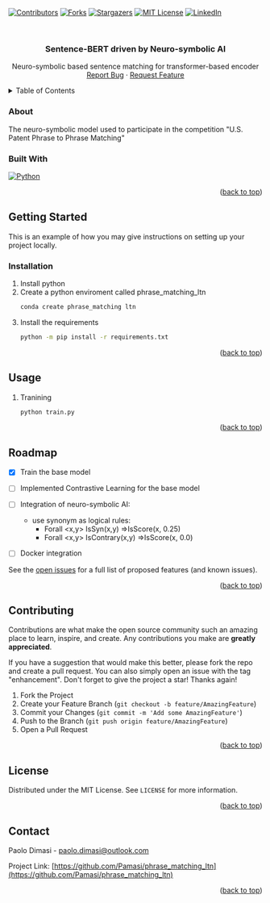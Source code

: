 <!-- Improved compatibility of back to top link: See: https://github.com/othneildrew/Best-README-Template/pull/73 -->
<a name="readme-top"></a>
<!--
*** Thanks for checking out the Best-README-Template. If you have a suggestion
*** that would make this better, please fork the repo and create a pull request
*** or simply open an issue with the tag "enhancement".
*** Don't forget to give the project a star!
*** Thanks again! Now go create something AMAZING! :D
-->



<!-- PROJECT SHIELDS -->
<!--
*** I'm using markdown "reference style" links for readability.
*** Reference links are enclosed in brackets [ ] instead of parentheses ( ).
*** See the bottom of this document for the declaration of the reference variables
*** for contributors-url, forks-url, etc. This is an optional, concise syntax you may use.
*** https://www.markdownguide.org/basic-syntax/#reference-style-links
-->
[![Contributors][contributors-shield]][contributors-url]
[![Forks][forks-shield]][forks-url]
[![Stargazers][stars-shield]][stars-url]
[![MIT License][license-shield]][license-url]
[![LinkedIn][linkedin-shield]][linkedin-url]
<!-- [![Issues][issues-shield]][issues-url] -->

<!-- PROJECT LOGO -->
<br />
<div align="center">

<h3 align="center">Sentence-BERT driven by Neuro-symbolic AI
</h3>

  <p align="center">
    Neuro-symbolic based sentence matching for transformer-based encoder
    <br />
    <a href="https://github.com/Pamasi/phrase_matching_ltn/issues">Report Bug</a>
    ·
    <a href="https://github.com/Pamasi/phrase_matching_ltn/issues">Request Feature</a>
  </p>
</div>



<!-- TABLE OF CONTENTS -->
<details>
  <summary>Table of Contents</summary>
  <ol>
    <li>
      <a href="#about-the-project">About The Project</a>
      <ul>
        <li><a href="#built-with">Built With</a></li>
      </ul>
    </li>
    <li>
      <a href="#getting-started">Getting Started</a>
      <ul>
        <li><a href="#prerequisites">Prerequisites</a></li>
        <li><a href="#installation">Installation</a></li>
      </ul>
    </li>
    <li><a href="#usage">Usage</a></li>
    <li><a href="#roadmap">Roadmap</a></li>
    <li><a href="#contributing">Contributing</a></li>
    <li><a href="#license">License</a></li>
    <li><a href="#contact">Contact</a></li>
    <li><a href="#acknowledgments">Acknowledgments</a></li>
  </ol>
</details>



<!-- ABOUT THE PROJECT -->
### About
The neuro-symbolic model used to participate in the competition "U.S. Patent Phrase to Phrase Matching"


### Built With

[![Python][Python.js]][Python-url]



<p align="right">(<a href="#readme-top">back to top</a>)</p>




<!-- GETTING STARTED -->
## Getting Started

This is an example of how you may give instructions on setting up your project locally.
### Installation

1. Install python 
3. Create  a python enviroment called phrase_matching_ltn
   ```sh
   conda create phrase_matching ltn
   ```
2. Install the requirements
   ```sh
   python -m pip install -r requirements.txt

   ```

<p align="right">(<a href="#readme-top">back to top</a>)</p>

<!-- USAGE EXAMPLES -->
## Usage

1. Tranining
   ```sh
   python train.py
   ```

<p align="right">(<a href="#readme-top">back to top</a>)</p>



<!-- ROADMAP -->
## Roadmap

- [X] Train the base model
- [ ] Implemented Contrastive Learning for the base model
- [ ] Integration of neuro-symbolic AI:
    - use synonym as logical rules:
        - Forall <x,y> IsSyn(x,y) =>IsScore(x, 0.25)
        - Forall <x,y> IsContrary(x,y) =>IsScore(x, 0.0)
- [ ] Docker integration


See the [open issues](https://github.com/Pamasi/phrase_matching_ltn/issues) for a full list of proposed features (and known issues).

<p align="right">(<a href="#readme-top">back to top</a>)</p>



<!-- CONTRIBUTING -->
## Contributing

Contributions are what make the open source community such an amazing place to learn, inspire, and create. Any contributions you make are **greatly appreciated**.

If you have a suggestion that would make this better, please fork the repo and create a pull request. You can also simply open an issue with the tag "enhancement".
Don't forget to give the project a star! Thanks again!

1. Fork the Project
2. Create your Feature Branch (`git checkout -b feature/AmazingFeature`)
3. Commit your Changes (`git commit -m 'Add some AmazingFeature'`)
4. Push to the Branch (`git push origin feature/AmazingFeature`)
5. Open a Pull Request

<p align="right">(<a href="#readme-top">back to top</a>)</p>



<!-- LICENSE -->
## License

Distributed under the MIT License. See `LICENSE` for more information.

<p align="right">(<a href="#readme-top">back to top</a>)</p>



<!-- CONTACT -->
## Contact

Paolo Dimasi - paolo.dimasi@outlook.com

Project Link: [https://github.com/Pamasi/phrase_matching_ltn](https://github.com/Pamasi/phrase_matching_ltn)

<p align="right">(<a href="#readme-top">back to top</a>)</p>





<!-- MARKDOWN LINKS & IMAGES -->
<!-- https://www.markdownguide.org/basic-syntax/#reference-style-links -->
[contributors-shield]: https://img.shields.io/github/contributors/Pamasi/phrase_matching_ltn.svg?style=for-the-badge
[contributors-url]: https://github.com/Pamasi/phrase_matching_ltn/graphs/contributors
[forks-shield]: https://img.shields.io/github/forks/Pamasi/phrase_matching_ltn.svg?style=for-the-badge
[forks-url]: https://github.com/Pamasi/phrase_matching_ltn/network/members
[stars-shield]: https://img.shields.io/github/stars/Pamasi/phrase_matching_ltn.svg?style=for-the-badge
[stars-url]: https://github.com/Pamasi/phrase_matching_ltn/stargazers
[issues-shield]: https://img.shields.io/github/issues/Pamasi/repo_name.svg?style=for-the-badge
[issues-url]: https://github.com/Pamasi/phrase_matching_ltn/issues
[license-shield]: https://img.shields.io/github/license/Pamasi/phrase_matching_ltn.svg?style=for-the-badge
[license-url]: https://github.com/Pamasi/phrase_matching_ltn/blob/master/LICENSE.txt
[linkedin-shield]: https://img.shields.io/badge/-LinkedIn-black.svg?style=for-the-badge&logo=linkedin&colorB=555
[linkedin-url]: https://linkedin.com/in/paolo-dimasi


[Python-url]: https://www.Python-lang.org/
[Python.js]: https://img.shields.io/badge/Python-20232A?style=for-the-badge&logo=Python&logoColor=61DAFB


